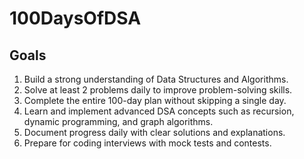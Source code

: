 # 100DaysOfDSA
## Goals

1. Build a strong understanding of Data Structures and Algorithms.
2. Solve at least 2 problems daily to improve problem-solving skills.
3. Complete the entire 100-day plan without skipping a single day.
4. Learn and implement advanced DSA concepts such as recursion, dynamic programming, and graph algorithms.
5. Document progress daily with clear solutions and explanations.
6. Prepare for coding interviews with mock tests and contests.

